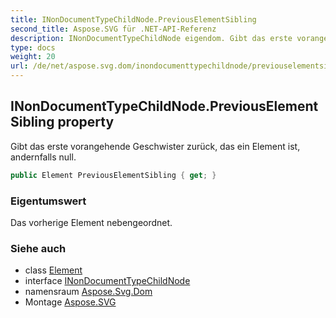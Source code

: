 ```yaml
---
title: INonDocumentTypeChildNode.PreviousElementSibling
second_title: Aspose.SVG für .NET-API-Referenz
description: INonDocumentTypeChildNode eigendom. Gibt das erste vorangehende Geschwister zurück das ein Element ist andernfalls null.
type: docs
weight: 20
url: /de/net/aspose.svg.dom/inondocumenttypechildnode/previouselementsibling/
---
```

## INonDocumentTypeChildNode.PreviousElementSibling property

Gibt das erste vorangehende Geschwister zurück, das ein Element ist, andernfalls null.

```csharp
public Element PreviousElementSibling { get; }
```

### Eigentumswert

Das vorherige Element nebengeordnet.

### Siehe auch

* class [Element](../../element/)
* interface [INonDocumentTypeChildNode](../)
* namensraum [Aspose.Svg.Dom](../../inondocumenttypechildnode/)
* Montage [Aspose.SVG](../../../)


